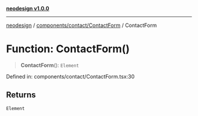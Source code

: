 [**neodesign v1.0.0**](../../../../README.md)

***

[neodesign](../../../../modules.md) / [components/contact/ContactForm](../README.md) / ContactForm

# Function: ContactForm()

> **ContactForm**(): `Element`

Defined in: components/contact/ContactForm.tsx:30

## Returns

`Element`
